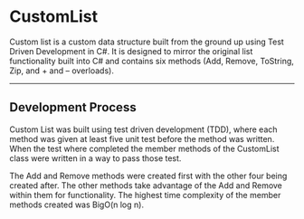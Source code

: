 # CustomList

Custom list is a custom data structure built from the ground up using Test Driven Development in C#. It is designed to mirror the original list functionality built into C# and contains six methods (Add, Remove, ToString, Zip, and + and – overloads).

<hr/>

## Development Process

Custom List was built using test driven development (TDD), where each method was given at least five unit test before the method was written. When the test where completed the member methods of the CustomList class were written in a way to pass those test.

The Add and Remove methods were created first with the other four being created after. The other methods take advantage of the Add and Remove within them for functionality. The highest time complexity of the member methods created was BigO(n log n).